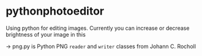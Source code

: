 # pythonphotoeditor

Using python for editing images. 
Currently you can increase or decrease brightness of your image in this 

-> png.py is Python PNG ````reader```` and ``writer`` classes from Johann C. Rocholl
